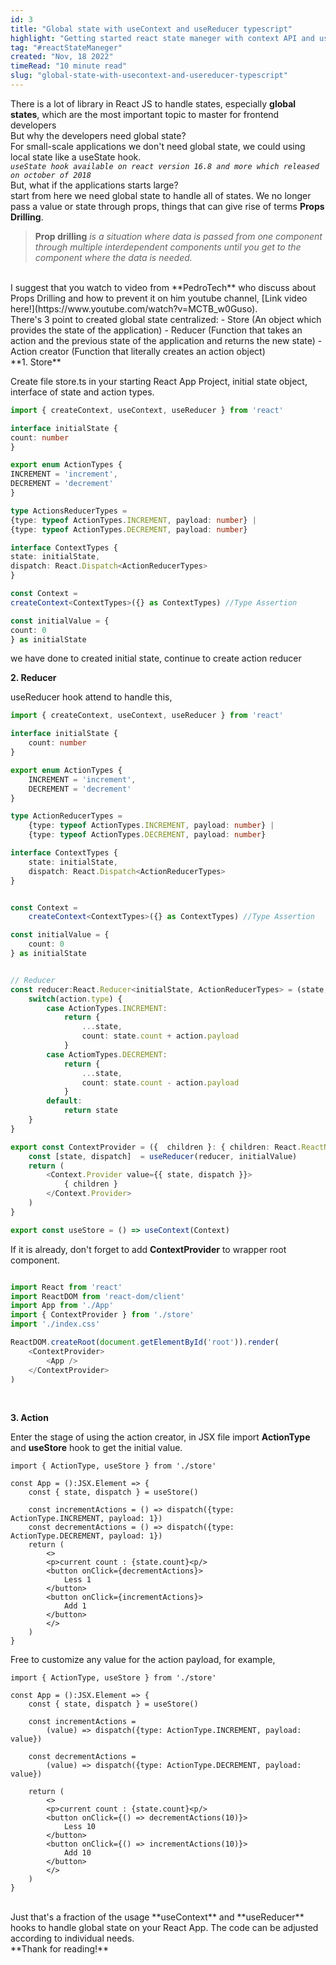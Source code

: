 ```yaml
---
id: 3
title: "Global state with useContext and useReducer typescript"
highlight: "Getting started react state maneger with context API and useReducer hook"
tag: "#reactStateManeger"
created: "Nov, 18 2022"
timeRead: "10 minute read"
slug: "global-state-with-usecontext-and-usereducer-typescript"
---
```


There is a lot of library in React JS to handle states, especially **global states**, which are the most important topic to master for frontend developers
<br />
But why the developers need global state?  
For small-scale applications we don't need global state, we could using local state like a useState hook.  
_`useState hook available on react version 16.8 and more which released on october of 2018`_
<br />
But, what if the applications starts large?  
start from here we need global state to handle all of states. We no longer pass a value or state through props, things that can give rise of terms **Props Drilling**.

> **Prop drilling** _is a situation where data is passed from one component through multiple interdependent components until you get to the component where the data is needed._

<br />
I suggest that you watch to video from **PedroTech** who discuss about Props Drilling and how to prevent it on him youtube channel, [Link video here!](https://www.youtube.com/watch?v=MCTB_w0Guso).  
<br />
There's 3 point to created global state centralized:
- Store (An object which provides the state of the application)
- Reducer (Function that takes an action and the previous state of the application and returns the new state)
- Action creator (Function that literally creates an action object)
<br />
**1. Store**  
  
Create file store.ts in your starting React App Project, initial state object, interface of state and action types.
  
```ts:store.ts
import { createContext, useContext, useReducer } from 'react'

interface initialState {
count: number
}

export enum ActionTypes {
INCREMENT = 'increment',
DECREMENT = 'decrement'
}

type ActionsReducerTypes =
{type: typeof ActionTypes.INCREMENT, payload: number} |
{type: typeof ActionTypes.DECREMENT, payload: number}

interface ContextTypes {
state: initialState,
dispatch: React.Dispatch<ActionReducerTypes>
}

const Context =
createContext<ContextTypes>({} as ContextTypes) //Type Assertion

const initialValue = {
count: 0
} as initialState

````
we have done to created initial state, continue to create action reducer
<br />

**2. Reducer**

useReducer hook attend to handle this,
```ts:store.ts
import { createContext, useContext, useReducer } from 'react'

interface initialState {
    count: number
}

export enum ActionTypes {
    INCREMENT = 'increment',
    DECREMENT = 'decrement'
}

type ActionReducerTypes =
    {type: typeof ActionTypes.INCREMENT, payload: number} |
    {type: typeof ActionTypes.DECREMENT, payload: number}

interface ContextTypes {
    state: initialState,
    dispatch: React.Dispatch<ActionReducerTypes>
}


const Context =
    createContext<ContextTypes>({} as ContextTypes) //Type Assertion

const initialValue = {
    count: 0
} as initialState


// Reducer
const reducer:React.Reducer<initialState, ActionReducerTypes> = (state, action) => {
    switch(action.type) {
        case ActionTypes.INCREMENT:
            return {
                ...state,
                count: state.count + action.payload
            }
        case ActiomTypes.DECREMENT:
            return {
                ...state,
                count: state.count - action.payload
            }
        default:
            return state
    }
}

export const ContextProvider = ({  children }: { children: React.ReactNode }) => {
    const [state, dispatch]  = useReducer(reducer, initialValue)
    return (
        <Context.Provider value={{ state, dispatch }}>
            { children }
        </Context.Provider>
    )
}

export const useStore = () => useContext(Context)

````

If it is already, don't forget to add **ContextProvider** to wrapper root component.

```ts:main.ts

import React from 'react'
import ReactDOM from 'react-dom/client'
import App from './App'
import { ContextProvider } from './store'
import './index.css'

ReactDOM.createRoot(document.getElementById('root')).render(
    <ContextProvider>
        <App />
    </ContextProvider>
)

```

<br />

**3. Action**

Enter the stage of using the action creator, in JSX file import **ActionType** and **useStore** hook to get the initial value.

```tsx:App.tsx
import { ActionType, useStore } from './store'

const App = ():JSX.Element => {
    const { state, dispatch } = useStore()

    const incrementActions = () => dispatch({type: ActionType.INCREMENT, payload: 1})
    const decrementActions = () => dispatch({type: ActionType.DECREMENT, payload: 1})
    return (
        <>
        <p>current count : {state.count}<p/>
        <button onClick={decrementActions}>
            Less 1
        </button>
        <button onClick={incrementActions}>
            Add 1
        </button>
        </>
    )
}
```

Free to customize any value for the action payload, for example,

```tsx:App.tsx
import { ActionType, useStore } from './store'

const App = ():JSX.Element => {
    const { state, dispatch } = useStore()

    const incrementActions =
        (value) => dispatch({type: ActionType.INCREMENT, payload: value})

    const decrementActions =
        (value) => dispatch({type: ActionType.DECREMENT, payload: value})

    return (
        <>
        <p>current count : {state.count}<p/>
        <button onClick={() => decrementActions(10)}>
            Less 10
        </button>
        <button onClick={() => incrementActions(10)}>
            Add 10
        </button>
        </>
    )
}
```

<br />
Just that's a fraction of the usage **useContext** and **useReducer** hooks to handle global state on your React App.
The code can be adjusted according to individual needs.
<br />
**Thank for reading!**
